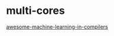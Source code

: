 # multi-cores

[awesome-machine-learning-in-compilers](https://github.com/zwang4/awesome-machine-learning-in-compilers)
